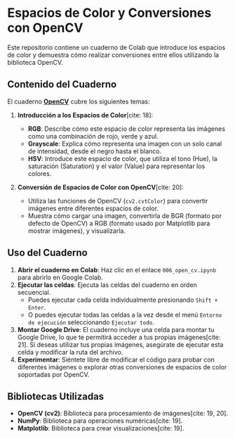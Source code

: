 #  Espacios de Color y Conversiones con OpenCV

Este repositorio contiene un cuaderno de Colab que introduce los espacios de color y demuestra cómo realizar conversiones entre ellos utilizando la biblioteca OpenCV.

##   Contenido del Cuaderno

El cuaderno **[OpenCV](006_open_cv.ipynb*)** cubre los siguientes temas:

1.  **Introducción a los Espacios de Color**[cite: 18]:
    * **RGB**:  Describe cómo este espacio de color representa las imágenes como una combinación de rojo, verde y azul.
    * **Grayscale**: Explica cómo representa una imagen con un solo canal de intensidad, desde el negro hasta el blanco.
    * **HSV**:  Introduce este espacio de color, que utiliza el tono (Hue), la saturación (Saturation) y el valor (Value) para representar los colores.

2.  **Conversión de Espacios de Color con OpenCV**[cite: 20]:
    * Utiliza las funciones de OpenCV (`cv2.cvtColor`) para convertir imágenes entre diferentes espacios de color.
    * Muestra cómo cargar una imagen, convertirla de BGR (formato por defecto de OpenCV) a RGB (formato usado por Matplotlib para mostrar imágenes), y visualizarla.

##   Uso del Cuaderno

1.  **Abrir el cuaderno en Colab**: Haz clic en el enlace `006_open_cv.ipynb` para abrirlo en Google Colab.
2.  **Ejecutar las celdas**: Ejecuta las celdas del cuaderno en orden secuencial.
    * Puedes ejecutar cada celda individualmente presionando `Shift + Enter`.
    * O puedes ejecutar todas las celdas a la vez desde el menú `Entorno de ejecución` seleccionando `Ejecutar todo`.
3.  **Montar Google Drive**: El cuaderno incluye una celda para montar tu Google Drive, lo que te permitirá acceder a tus propias imágenes[cite: 21]. Si deseas utilizar tus propias imágenes, asegúrate de ejecutar esta celda y modificar la ruta del archivo.
4.  **Experimentar**: Siéntete libre de modificar el código para probar con diferentes imágenes o explorar otras conversiones de espacios de color soportadas por OpenCV.

##   Bibliotecas Utilizadas

* **OpenCV (cv2)**:  Biblioteca para procesamiento de imágenes[cite: 19, 20].
* **NumPy**:  Biblioteca para operaciones numéricas[cite: 19].
* **Matplotlib**: Biblioteca para crear visualizaciones[cite: 19].
